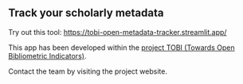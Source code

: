 ## Track your scholarly metadata

Try out this tool: https://tobi-open-metadata-tracker.streamlit.app/

This app has been developed within the [project TOBI (Towards Open Bibliometric Indicators)](https://eth-library.github.io/tobi/). 

Contact the team by visiting the project website. 
